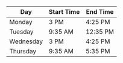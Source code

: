 | Day | Start Time | End Time |
| --- | --- | --- |
| Monday | 3 PM | 4:25 PM |
| Tuesday | 9:35 AM | 12:35 PM |
| Wednesday | 3 PM | 4:25 PM |
| Thursday | 9:35 AM | 5:35 PM |
